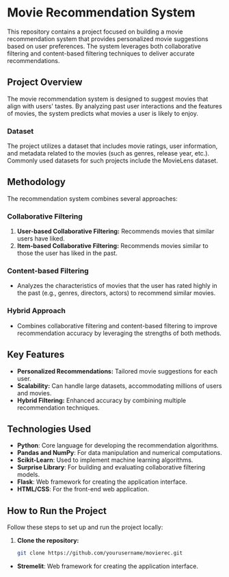# Movie Recommendation System
This repository contains a project focused on building a movie recommendation system that provides personalized movie suggestions based on user preferences. The system leverages both collaborative filtering and content-based filtering techniques to deliver accurate recommendations.
## Project Overview
The movie recommendation system is designed to suggest movies that align with users' tastes. By analyzing past user interactions and the features of movies, the system predicts what movies a user is likely to enjoy.
### Dataset
The project utilizes a dataset that includes movie ratings, user information, and metadata related to the movies (such as genres, release year, etc.). Commonly used datasets for such projects include the MovieLens dataset.
## Methodology
The recommendation system combines several approaches:
### Collaborative Filtering
1. **User-based Collaborative Filtering:** Recommends movies that similar users have liked.
2. **Item-based Collaborative Filtering:** Recommends movies similar to those the user has liked in the past.
### Content-based Filtering
- Analyzes the characteristics of movies that the user has rated highly in the past (e.g., genres, directors, actors) to recommend similar movies.
### Hybrid Approach
- Combines collaborative filtering and content-based filtering to improve recommendation accuracy by leveraging the strengths of both methods.
## Key Features
- **Personalized Recommendations:** Tailored movie suggestions for each user.
- **Scalability:** Can handle large datasets, accommodating millions of users and movies.
- **Hybrid Filtering:** Enhanced accuracy by combining multiple recommendation techniques.
## Technologies Used
- **Python**: Core language for developing the recommendation algorithms.
- **Pandas and NumPy**: For data manipulation and numerical computations.
- **Scikit-Learn**: Used to implement machine learning algorithms.
- **Surprise Library**: For building and evaluating collaborative filtering models.
- **Flask**: Web framework for creating the application interface.
- **HTML/CSS**: For the front-end web application.

## How to Run the Project

Follow these steps to set up and run the project locally:

1. **Clone the repository:**
   ```bash
   git clone https://github.com/yourusername/movierec.git
- **Stremelit**: Web framework for creating the application interface.
